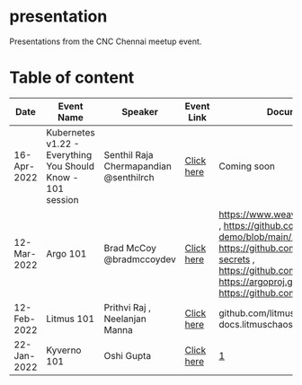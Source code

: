 # presentation
Presentations from the CNC Chennai meetup event.

# Table of content

| Date  | Event Name | Speaker | Event Link | Document/Presentation |
| --- | --- | --- | --- | --- |
| 16-Apr-2022  | Kubernetes v1.22 - Everything You Should Know - 101 session | Senthil Raja Chermapandian @senthilrch | [Click here](https://community.cncf.io/events/details/cncf-chennai-presents-kubernetes-v122-everything-you-should-know-101-session/) | Coming soon |
| 12-Mar-2022 | Argo 101 | Brad McCoy @bradmccoydev | [Click here](https://community.cncf.io/events/details/cncf-chennai-presents-argo-101/) | https://www.weave.works/technologies/gitops/ , https://github.com/bradmccoydev/argo-demo/blob/main/.github/workflows/ci.yml , https://github.com/bitnami-labs/sealed-secrets , https://github.com/bradmccoydev/mentoring , https://argoproj.github.io/ , https://github.com/cello-proj/cello |
| 12-Feb-2022 | Litmus 101 | Prithvi Raj , Neelanjan Manna | [Click here](https://community.cncf.io/events/details/cncf-chennai-presents-litmus-101/) | github.com/litmuschaos/litmus , docs.litmuschaos.io |
| 22-Jan-2022 | Kyverno 101 | Oshi Gupta | [Click here](https://community.cncf.io/events/details/cncf-chennai-presents-kyverno-101/) | [1](https://cloudyuga.guru/hands_on_lab/kyverno-introduction/) |
